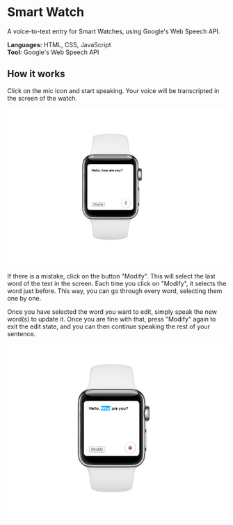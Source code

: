 # Smart Watch
A voice-to-text entry for Smart Watches, using Google's Web Speech API. 

**Languages:** HTML, CSS, JavaScript <br/>
**Tool:** Google's Web Speech API


## How it works

Click on the mic icon and start speaking. Your voice will be transcripted in the screen of the watch.

![Alt text](https://github.com/ztsorojev/Smart_Watch/blob/master/home.PNG)

If there is a mistake, click on the button "Modify". This will select the last word of the text in the screen. Each time you click on "Modify", it selects the word just before. This way, you can go through every word, selecting them one by one.

Once you have selected the word you want to edit, simply speak the new word(s) to update it. Once you are fine with that, press "Modify" again to exit the edit state, and you can then continue speaking the rest of your sentence.

![Alt text](https://github.com/ztsorojev/Smart_Watch/blob/master/home_edit.PNG)
